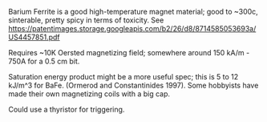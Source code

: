 Barium Ferrite is a good high-temperature magnet material; good to ~300c, sinterable,  pretty spicy in terms of toxicity.  See <https://patentimages.storage.googleapis.com/b2/26/d8/8714585053693a/US4457851.pdf>

Requires ~10K Oersted magnetizing field; somewhere around 150 kA/m - 750A for a 0.5 cm bit.



Saturation energy product might be a more useful spec; this is 5 to 12 kJ/m^3 for BaFe. (Ormerod and Constantinides 1997). Some hobbyists have made their own magnetizing coils with a big cap. 

Could use a thyristor for triggering.